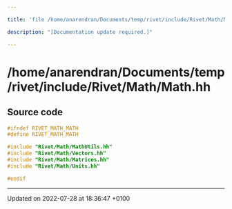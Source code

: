 ```yaml
---

title: 'file /home/anarendran/Documents/temp/rivet/include/Rivet/Math/Math.hh'

description: "[Documentation update required.]"

---
```


# /home/anarendran/Documents/temp/rivet/include/Rivet/Math/Math.hh






## Source code

```cpp
#ifndef RIVET_MATH_MATH
#define RIVET_MATH_MATH

#include "Rivet/Math/MathUtils.hh"
#include "Rivet/Math/Vectors.hh"
#include "Rivet/Math/Matrices.hh"
#include "Rivet/Math/Units.hh"

#endif
```


-------------------------------

Updated on 2022-07-28 at 18:36:47 +0100
